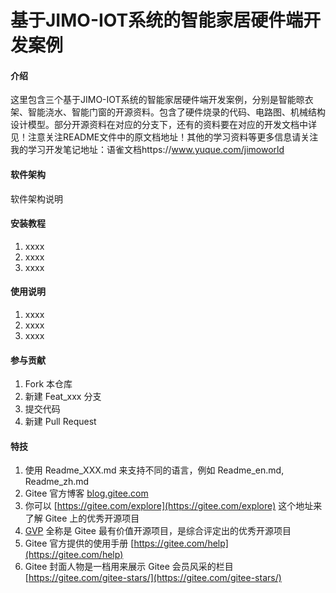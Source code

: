 # 基于JIMO-IOT系统的智能家居硬件端开发案例

#### 介绍
这里包含三个基于JIMO-IOT系统的智能家居硬件端开发案例，分别是智能晾衣架、智能浇水、智能门窗的开源资料。包含了硬件烧录的代码、电路图、机械结构设计模型。部分开源资料在对应的分支下，还有的资料要在对应的开发文档中详见！注意关注README文件中的原文档地址！其他的学习资料等更多信息请关注我的学习开发笔记地址：语雀文档https://www.yuque.com/jimoworld

#### 软件架构
软件架构说明


#### 安装教程

1.  xxxx
2.  xxxx
3.  xxxx

#### 使用说明

1.  xxxx
2.  xxxx
3.  xxxx

#### 参与贡献

1.  Fork 本仓库
2.  新建 Feat_xxx 分支
3.  提交代码
4.  新建 Pull Request


#### 特技

1.  使用 Readme\_XXX.md 来支持不同的语言，例如 Readme\_en.md, Readme\_zh.md
2.  Gitee 官方博客 [blog.gitee.com](https://blog.gitee.com)
3.  你可以 [https://gitee.com/explore](https://gitee.com/explore) 这个地址来了解 Gitee 上的优秀开源项目
4.  [GVP](https://gitee.com/gvp) 全称是 Gitee 最有价值开源项目，是综合评定出的优秀开源项目
5.  Gitee 官方提供的使用手册 [https://gitee.com/help](https://gitee.com/help)
6.  Gitee 封面人物是一档用来展示 Gitee 会员风采的栏目 [https://gitee.com/gitee-stars/](https://gitee.com/gitee-stars/)
